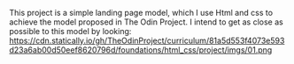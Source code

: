 This project is a simple landing page model, which I use Html and css to achieve the model proposed in The Odin Project. I intend to get as close as possible to this model by looking: https://cdn.statically.io/gh/TheOdinProject/curriculum/81a5d553f4073e593d23a6ab00d50eef8620796d/foundations/html_css/project/imgs/01.png
